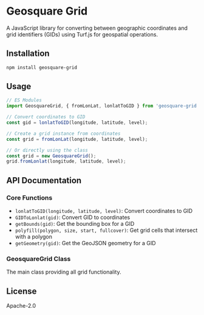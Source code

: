 # Geosquare Grid

A JavaScript library for converting between geographic coordinates and grid identifiers (GIDs) using Turf.js for geospatial operations.

## Installation

```bash
npm install geosquare-grid
```

## Usage

```javascript
// ES Modules
import GeosquareGrid, { fromLonLat, lonlatToGID } from 'geosquare-grid';

// Convert coordinates to GID
const gid = lonlatToGID(longitude, latitude, level);

// Create a grid instance from coordinates
const grid = fromLonLat(longitude, latitude, level);

// Or directly using the class
const grid = new GeosquareGrid();
grid.fromLonlat(longitude, latitude, level);
```

## API Documentation

### Core Functions

- `lonlatToGID(longitude, latitude, level)`: Convert coordinates to GID
- `GIDToLonlat(gid)`: Convert GID to coordinates
- `getBounds(gid)`: Get the bounding box for a GID
- `polyfill(polygon, size, start, fullcover)`: Get grid cells that intersect with a polygon
- `getGeometry(gid)`: Get the GeoJSON geometry for a GID

### GeosquareGrid Class

The main class providing all grid functionality.

## License

Apache-2.0